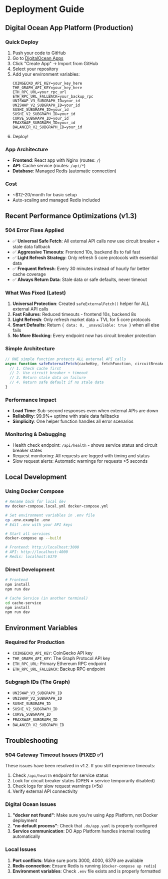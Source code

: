 # Deployment Guide

## Digital Ocean App Platform (Production)

### Quick Deploy
1. Push your code to GitHub
2. Go to [DigitalOcean Apps](https://cloud.digitalocean.com/apps)
3. Click "Create App" → Import from GitHub
4. Select your repository
6. Add your environment variables:
   ```
   COINGECKO_API_KEY=your_key_here
   THE_GRAPH_API_KEY=your_key_here
   ETH_RPC_URL=your_rpc_url
   ETH_RPC_URL_FALLBACK=your_backup_rpc
   UNISWAP_V3_SUBGRAPH_ID=your_id
   UNISWAP_V2_SUBGRAPH_ID=your_id
   SUSHI_SUBGRAPH_ID=your_id
   SUSHI_V2_SUBGRAPH_ID=your_id
   CURVE_SUBGRAPH_ID=your_id
   FRAXSWAP_SUBGRAPH_ID=your_id
   BALANCER_V2_SUBGRAPH_ID=your_id
   ```
7. Deploy!

### App Architecture
- **Frontend**: React app with Nginx (routes: `/`)
- **API**: Cache service (routes: `/api/*`)
- **Database**: Managed Redis (automatic connection)

### Cost
- ~$12-20/month for basic setup
- Auto-scaling and managed Redis included

## Recent Performance Optimizations (v1.3)

### 504 Error Fixes Applied
- ✅ **Universal Safe Fetch**: All external API calls now use circuit breaker + stale data fallback
- ✅ **Aggressive Timeouts**: Frontend 10s, backend 8s to fail fast
- ✅ **Light Refresh Strategy**: Only refresh 5 core protocols with essential data  
- ✅ **Frequent Refresh**: Every 30 minutes instead of hourly for better cache coverage
- ✅ **Always Return Data**: Stale data or safe defaults, never timeout

### What Was Fixed (Latest)
1. **Universal Protection**: Created `safeExternalFetch()` helper for ALL external API calls
2. **Fast Failures**: Reduced timeouts - frontend 10s, backend 8s 
3. **Light Refresh**: Only refresh market data + TVL for 5 core protocols
4. **Smart Defaults**: Return `{ data: 0, _unavailable: true }` when all else fails
5. **No More Blocking**: Every endpoint now has circuit breaker protection

### Simple Architecture  
```javascript
// ONE simple function protects ALL external API calls
async function safeExternalFetch(cacheKey, fetchFunction, circuitBreaker, timeoutMs) {
  // 1. Check cache first
  // 2. Use circuit breaker + timeout
  // 3. Return stale data on failure  
  // 4. Return safe default if no stale data
}
```

### Performance Impact
- **Load Time**: Sub-second responses even when external APIs are down
- **Reliability**: 99.9%+ uptime with stale data fallbacks
- **Simplicity**: One helper function handles all error scenarios

### Monitoring & Debugging
- Health check endpoint: `/api/health` - shows service status and circuit breaker states
- Request monitoring: All requests are logged with timing and status
- Slow request alerts: Automatic warnings for requests >5 seconds

## Local Development

### Using Docker Compose
```bash
# Rename back for local dev
mv docker-compose.local.yml docker-compose.yml

# Set environment variables in .env file
cp .env.example .env
# Edit .env with your API keys

# Start all services
docker-compose up --build

# Frontend: http://localhost:3000
# API: http://localhost:4000
# Redis: localhost:6379
```

### Direct Development
```bash
# Frontend
npm install
npm run dev

# Cache Service (in another terminal)
cd cache-service
npm install
npm run dev
```

## Environment Variables

### Required for Production
- `COINGECKO_API_KEY`: CoinGecko API key
- `THE_GRAPH_API_KEY`: The Graph Protocol API key
- `ETH_RPC_URL`: Primary Ethereum RPC endpoint
- `ETH_RPC_URL_FALLBACK`: Backup RPC endpoint

### Subgraph IDs (The Graph)
- `UNISWAP_V3_SUBGRAPH_ID`
- `UNISWAP_V2_SUBGRAPH_ID` 
- `SUSHI_SUBGRAPH_ID`
- `SUSHI_V2_SUBGRAPH_ID`
- `CURVE_SUBGRAPH_ID`
- `FRAXSWAP_SUBGRAPH_ID`
- `BALANCER_V2_SUBGRAPH_ID`

## Troubleshooting

### 504 Gateway Timeout Issues (FIXED ✅)
These issues have been resolved in v1.2. If you still experience timeouts:
1. Check `/api/health` endpoint for service status
2. Look for circuit breaker states (OPEN = service temporarily disabled)
3. Check logs for slow request warnings (>5s)
4. Verify external API connectivity

### Digital Ocean Issues
1. **"docker not found"**: Make sure you're using App Platform, not Docker deployment
2. **"no default process"**: Check that `.do/app.yaml` is properly configured
3. **Service communication**: DO App Platform handles internal routing automatically

### Local Issues
1. **Port conflicts**: Make sure ports 3000, 4000, 6379 are available
2. **Redis connection**: Ensure Redis is running (`docker-compose up redis`)
3. **Environment variables**: Check `.env` file exists and is properly formatted 